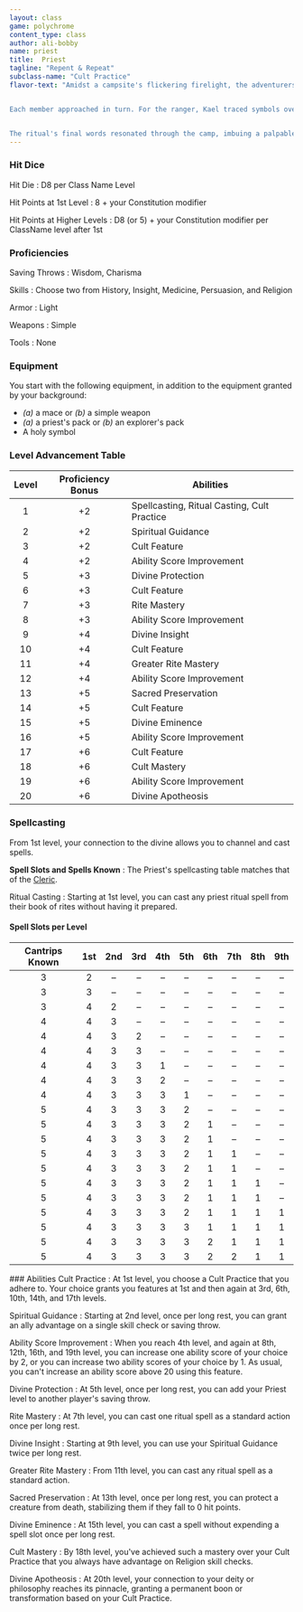 ```yaml
---
layout: class
game: polychrome
content_type: class
author: ali-bobby
name: priest
title:  Priest
tagline: "Repent & Repeat"
subclass-name: "Cult Practice"
flavor-text: "Amidst a campsite's flickering firelight, the adventurers rested, nursing their wounds from a skirmish with the vicious Snackers. Kael, their Priest, quickly prepared a makeshift stone altar, placing upon it his sacred book of rites. He chanted softly, invoking the Mending Wounds ritual.


Each member approached in turn. For the ranger, Kael traced symbols over deep bite marks, which sealed as he passed. The mage, drained from the fight, sipped from a chalice Kael offered, her strength visibly returning.


The ritual's final words resonated through the camp, imbuing a palpable energy. The once weary group now stood rejuvenated, their grateful eyes on Kael. Under the emerging stars, the bond between them deepened, a testament to shared battles and the healing power of faith."
---
```


### Hit Dice
Hit Die
: D8 per Class Name Level

Hit Points at 1st Level
: 8 + your Constitution modifier

Hit Points at Higher Levels
: D8 (or 5) + your Constitution modifier per ClassName level after 1st

### Proficiencies

Saving Throws
: Wisdom, Charisma

Skills
: Choose two from History, Insight, Medicine, Persuasion, and Religion

Armor
: Light

Weapons
: Simple

Tools
: None

### Equipment
You start with the following equipment, in addition to the equipment granted by your background:
- *(a)* a mace or *(b)* a simple weapon
- *(a)* a priest's pack or *(b)* an explorer's pack
- A holy symbol

### Level Advancement Table

|Level |Proficiency Bonus   |	Abilities     |
|:-----:|:-----------------:|---------------|
|1      |	+2                |	Spellcasting, Ritual Casting, Cult Practice  |
|2      |	+2                |	Spiritual Guidance          |
|3      |	+2                |	Cult Feature          |
|4      |	+2                |	Ability Score Improvement          |
|5      |	+3                |	Divine Protection          |
|6      |	+3                |	Cult Feature          |
|7      |	+3                |	Rite Mastery          |
|8      |	+3                |	Ability Score Improvement          |
|9      |	+4                |	Divine Insight          |
|10     |	+4                |	Cult Feature          |
|11     |	+4                |	Greater Rite Mastery          |
|12     |	+4                |	Ability Score Improvement          |
|13     |	+5                |	Sacred Preservation          |
|14     |	+5                |	Cult Feature          |
|15     |	+5                |	Divine Eminence          |
|16     |	+5                |	Ability Score Improvement          |
|17     |	+6                |	Cult Feature          |
|18     |	+6                |	Cult Mastery          |
|19     |	+6                |	Ability Score Improvement          |
|20     |	+6                |	Divine Apotheosis         |

<div class='hard-break'></div>

### Spellcasting
From 1st level, your connection to the divine allows you to channel and cast spells.

**Spell Slots and Spells Known**
: The Priest's spellcasting table matches that of the [Cleric](/classes/cleric).

Ritual Casting
: Starting at 1st level, you can cast any priest ritual spell from their book of rites without having it prepared.

#### Spell Slots per Level

| Cantrips Known  | 1st |	2nd |	3rd |	4th |	5th |	6th |	7th |	8th |	9th |
|:---------------:|:---:|:---:|:---:|:---:|:---:|:---:|:---:|:---:|:---:|
| 3	              | 2	  | –   |	–   |	–   |	–   |	–   |	–   |	–   |	–   |
| 3	              | 3	  | –   |	–   |	–   |	–   |	–   |	–   |	–   |	–   |
| 3	              | 4	  | 2   |	–   |	–   |	–   |	–   |	–   |	–   |	–   |
| 4	              | 4	  | 3   |	–   |	–   |	–   |	–   |	–   |	–   |	–   |
| 4	              | 4	  | 3   |	2   |	–   |	–   |	–   |	–   |	–   |	–   |
| 4	              | 4	  | 3   |	3   |	–   |	–   |	–   |	–   |	–   |	–   |
| 4	              | 4	  | 3   |	3   |	1   |	–   |	–   |	–   |	–   |	–   |
| 4	              | 4	  | 3   |	3   |	2   |	–   |	–   |	–   |	–   |	–   |
| 4	              | 4	  | 3   |	3   |	3   |	1   |	–   |	–   |	–   |	–   |
| 5	              | 4	  | 3   |	3   |	3   |	2   |	–   |	–   |	–   |	–   |
| 5	              | 4	  | 3   |	3   |	3   |	2   |	1   |	–   |	–   |	–   |
| 5	              | 4	  | 3   |	3   |	3   |	2   |	1   |	–   |	–   |	–   |
| 5	              | 4	  | 3   |	3   |	3   |	2   |	1   |	1   |	–   |	–   |
| 5	              | 4	  | 3   |	3   |	3   |	2   |	1   |	1   |	–   |	–   |
| 5	              | 4	  | 3   |	3   |	3   |	2   |	1   |	1   |	1   |	–   |
| 5	              | 4	  | 3   |	3   |	3   |	2   |	1   |	1   |	1   |	–   |
| 5	              | 4	  | 3   |	3   |	3   |	2   |	1   |	1   |	1   |	1   |
| 5	              | 4	  | 3   |	3   |	3   |	3   |	1   |	1   |	1   |	1   |
| 5	              | 4	  | 3   |	3   |	3   |	3   |	2   |	1   |	1   |	1   |
| 5	              | 4	  | 3   |	3   |	3   |	3   |	2   |	2   |	1   |	1   |

<div class='hard-break'></div>
### Abilities
Cult Practice
: At 1st level, you choose a Cult Practice that you adhere to. Your choice grants you features at 1st and then again at 3rd, 6th, 10th, 14th, and 17th levels.

Spiritual Guidance
: Starting at 2nd level, once per long rest, you can grant an ally advantage on a single skill check or saving throw.

Ability Score Improvement
: When you reach 4th level, and again at 8th, 12th, 16th, and 19th level, you can increase one ability score of your choice by 2, or you can increase two ability scores of your choice by 1. As usual, you can't increase an ability score above 20 using this feature.

Divine Protection
: At 5th level, once per long rest, you can add your Priest level to another player's saving throw.

Rite Mastery
: At 7th level, you can cast one ritual spell as a standard action once per long rest.

Divine Insight
: Starting at 9th level, you can use your Spiritual Guidance twice per long rest.

Greater Rite Mastery
: From 11th level, you can cast any ritual spell as a standard action.

Sacred Preservation
: At 13th level, once per long rest, you can protect a creature from death, stabilizing them if they fall to 0 hit points.

Divine Eminence
: At 15th level, you can cast a spell without expending a spell slot once per long rest.

Cult Mastery
: By 18th level, you've achieved such a mastery over your Cult Practice that you always have advantage on Religion skill checks.

Divine Apotheosis
: At 20th level, your connection to your deity or philosophy reaches its pinnacle, granting a permanent boon or transformation based on your Cult Practice.
